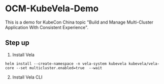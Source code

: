 # OCM-KubeVela-Demo

This is a demo for KubeCon China topic "Build and Manage Multi-Cluster Application With Consistent Experience".

## Step up

1. Install Vela

```shell
helm install --create-namespace -n vela-system kubevela kubevela/vela-core --set multicluster.enabled=true  --wait
```

2. Install Vela CLI

